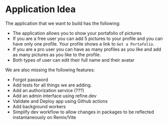 # Application Idea

The application that we want to build has the following:
- The application allows you to show your portafolio of pictures
- If you are a free user you can add 5 pictures to your profile and you can have only one profile. Your profile shows a link to `Get a Portafolio`.
- If you are a pro user you can have as many profiles as you like and add as many pictures as you like to the profile.
- Both types of user can edit their full name and their avatar

We are also missing the following features:
- Forgot password
- Add tests for all things we are adding.
- Add an authorization service (???)
- Add an admin interface using refine.dev
- Validate and Deploy app using Github actions
- Add background workers
- Simplify dev workflow to allow changes in packages to be reflected instantaneously on Remix/Vite

